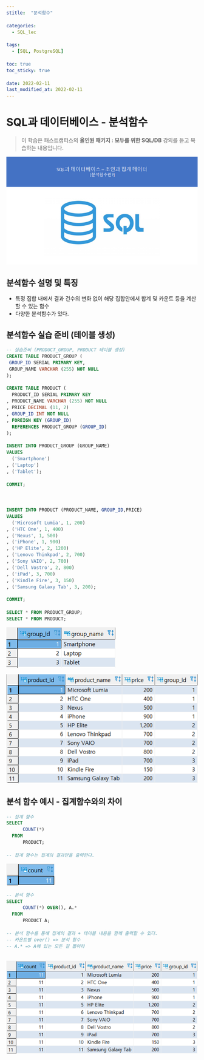 ```yaml
---
stitle:  "분석함수"

categories:
  - SQL_lec

tags:
  - [SQL, PostgreSQL]

toc: true
toc_sticky: true
 
date: 2022-02-11
last_modified_at: 2022-02-11	
---
```


# SQL과 데이터베이스 - 분석함수



> 이 학습은 패스트캠퍼스의 **올인원 패키지 : 모두를 위한 SQL/DB** 강의를 듣고 복습하는 내용입니다.

![image-20220211154410528](assets/md-images/image-20220211154410528.png)

## 분석함수 설명 및 특징

- 특정 집합 내에서 결과 건수의 변화 없이 해당 집합안에서 합계 및 카운트 등을 계산할 수 있는 함수
- 다양한 분석함수가 있다.





## 분석함수 실습 준비 (테이블 생성)

```sql
-- 실습준비 (PRODUCT_GROUP, PRODUCT 테이블 생성)
CREATE TABLE PRODUCT_GROUP (
 GROUP_ID SERIAL PRIMARY KEY,
 GROUP_NAME VARCHAR (255) NOT NULL
);
 
CREATE TABLE PRODUCT (
  PRODUCT_ID SERIAL PRIMARY KEY
, PRODUCT_NAME VARCHAR (255) NOT NULL
, PRICE DECIMAL (11, 2)
, GROUP_ID INT NOT NULL
, FOREIGN KEY (GROUP_ID) 
  REFERENCES PRODUCT_GROUP (GROUP_ID)
);

INSERT INTO PRODUCT_GROUP (GROUP_NAME)
VALUES
  ('Smartphone')
, ('Laptop')
, ('Tablet');

COMMIT; 


 
INSERT INTO PRODUCT (PRODUCT_NAME, GROUP_ID,PRICE)
VALUES
  ('Microsoft Lumia', 1, 200)
, ('HTC One', 1, 400)
, ('Nexus', 1, 500)
, ('iPhone', 1, 900)
, ('HP Elite', 2, 1200)
, ('Lenovo Thinkpad', 2, 700)
, ('Sony VAIO', 2, 700)
, ('Dell Vostro', 2, 800)
, ('iPad', 3, 700)
, ('Kindle Fire', 3, 150)
, ('Samsung Galaxy Tab', 3, 200);

COMMIT;

SELECT * FROM PRODUCT_GROUP;
SELECT * FROM PRODUCT; 
```

![image-20220211154012866](assets/md-images/image-20220211154012866.png)

![image-20220211154022885](assets/md-images/image-20220211154022885.png)







## 분석 함수 예시 - 집계함수와의 차이

```sql
-- 집계 함수
SELECT
	  COUNT(*)
  FROM
	  PRODUCT;
	  
-- 집계 함수는 집계의 결과만을 출력한다.
```

![image-20220211154106968](assets/md-images/image-20220211154106968.png)







```sql
-- 분석 함수
SELECT
	  COUNT(*) OVER(), A.*
  FROM
	  PRODUCT A;
	  
-- 분석 함수를 통해 집계의 결과 + 테이블 내용을 함께 출력할 수 있다.
-- 카운트별 over() => 분석 함수
-- A.* => A에 있는 모든 걸 뽑아라
	 

```

![image-20220211154237507](assets/md-images/image-20220211154237507.png)

